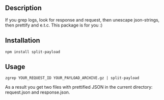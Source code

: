 ## Description
If you grep logs, look for response and request, then unescape json-strings, then prettify and e.t.c. This package is for you :)

## Installation
```shell
npm install split-payload
```

## Usage
```shell
zgrep YOUR_REQUEST_ID YOUR_PAYLOAD_ARCHIVE.gz | split-payload
```
As a result you get two files with prettified JSON in the current directory: request.json and response.json.
